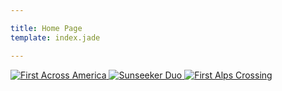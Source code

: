 ```yaml
---

title: Home Page
template: index.jade

---
```

<div id="slides">

<a href="#heritage">
  <img alt="First Across America" src="/images/acrossamericaslide.jpg" \> 
</a>

<a href="#duo">
  <img alt="Sunseeker Duo" src="/images/duoaeroslide.jpg" \> 
</a>



<a href="http://www.solar-flight.com/europetour/media.html#14april">
  <img alt="First Alps Crossing" src="/images/alpsslide.jpg" \> 
</a>


</div>

